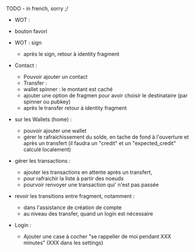 TODO - in french, sorry ;/

 - WOT :
  * bouton favori

 - WOT : sign
   * après le sign, retour à identity fragment

 - Contact :
   * Pouvoir ajouter un contact

   - Transfer :
    - wallet spinner : le montant est caché
    - ajouter une option de fragmen pour avoir choisir le destinataire (par spinner ou pubkey)
    - après le transfer retour à identity fragment

- sur les Wallets (home) :
   * pouvoir ajouter une wallet
   * gérer le rafraichissement du solde, en tache de fond à l'ouverture et après un transfert (il faudra un "credit" et un "expected_credit" calculé localement)

- gérer les transactions :
    * ajouter les transactions en attente après un transfert,
    * pour rafraichir la liste à partir des noeuds
    * pourvoir renvoyer une transaction qui' n'est pas passée

- revoir les transitions entre fragment, notamment :
  * dans l'assistance de création de compte
  * au niveau des transfer, quand un login est nécessaire

- Login :
   * Ajouter une case à cocher "se rappeller de moi pendant XXX minutes" (XXX dans les settings)